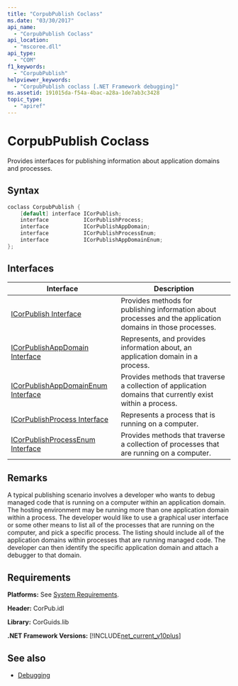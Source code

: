 ```yaml
---
title: "CorpubPublish Coclass"
ms.date: "03/30/2017"
api_name: 
  - "CorpubPublish Coclass"
api_location: 
  - "mscoree.dll"
api_type: 
  - "COM"
f1_keywords: 
  - "CorpubPublish"
helpviewer_keywords: 
  - "CorpubPublish coclass [.NET Framework debugging]"
ms.assetid: 191015da-f54a-4bac-a28a-1de7ab3c3428
topic_type: 
  - "apiref"
---
```

# CorpubPublish Coclass
Provides interfaces for publishing information about application domains and processes.  
  
## Syntax  
  
```cpp  
coclass CorpubPublish {  
    [default] interface ICorPublish;  
    interface           ICorPublishProcess;  
    interface           ICorPublishAppDomain;  
    interface           ICorPublishProcessEnum;  
    interface           ICorPublishAppDomainEnum;  
};  
```  
  
## Interfaces  
  
|Interface|Description|  
|---------------|-----------------|  
|[ICorPublish Interface](icorpublish-interface.md)|Provides methods for publishing information about processes and the application domains in those processes.|  
|[ICorPublishAppDomain Interface](icorpublishappdomain-interface.md)|Represents, and provides information about, an application domain in a process.|  
|[ICorPublishAppDomainEnum Interface](icorpublishappdomainenum-interface.md)|Provides methods that traverse a collection of application domains that currently exist within a process.|  
|[ICorPublishProcess Interface](icorpublishprocess-interface.md)|Represents a process that is running on a computer.|  
|[ICorPublishProcessEnum Interface](icorpublishprocessenum-interface.md)|Provides methods that traverse a collection of processes that are running on a computer.|  
  
## Remarks  
 A typical publishing scenario involves a developer who wants to debug managed code that is running on a computer within an application domain. The hosting environment may be running more than one application domain within a process. The developer would like to use a graphical user interface or some other means to list all of the processes that are running on the computer, and pick a specific process. The listing should include all of the application domains within processes that are running managed code. The developer can then identify the specific application domain and attach a debugger to that domain.  
  
## Requirements  
 **Platforms:** See [System Requirements](../../get-started/system-requirements.md).  
  
 **Header:** CorPub.idl  
  
 **Library:** CorGuids.lib  
  
 **.NET Framework Versions:**  [!INCLUDE[net_current_v10plus](../../../../includes/net-current-v10plus-md.md)]  
  
## See also

- [Debugging](index.md)
